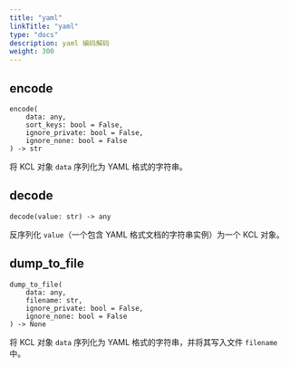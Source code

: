 ```yaml
---
title: "yaml"
linkTitle: "yaml"
type: "docs"
description: yaml 编码解码
weight: 300
---
```


## encode

```
encode(
    data: any,
    sort_keys: bool = False,
    ignore_private: bool = False,
    ignore_none: bool = False
) -> str
```

将 KCL 对象 `data` 序列化为 YAML 格式的字符串。

## decode

`decode(value: str) -> any`

反序列化 `value`（一个包含 YAML 格式文档的字符串实例）为一个 KCL 对象。

## dump_to_file

```
dump_to_file(
    data: any,
    filename: str,
    ignore_private: bool = False,
    ignore_none: bool = False
) -> None
```

将 KCL 对象 `data` 序列化为 YAML 格式的字符串，并将其写入文件 `filename` 中。
